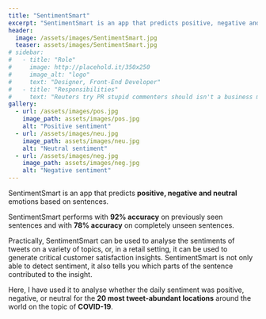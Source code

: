 ```yaml
---
title: "SentimentSmart"
excerpt: "SentimentSmart is an app that predicts positive, negative and neutral emotions based on sentences."
header:
  image: /assets/images/SentimentSmart.jpg
  teaser: assets/images/SentimentSmart.jpg
# sidebar:
#   - title: "Role"
#     image: http://placehold.it/350x250
#     image_alt: "logo"
#     text: "Designer, Front-End Developer"
#   - title: "Responsibilities"
#     text: "Reuters try PR stupid commenters should isn't a business model"
gallery:
  - url: /assets/images/pos.jpg
    image_path: assets/images/pos.jpg
    alt: "Positive sentiment"
  - url: /assets/images/neu.jpg
    image_path: assets/images/neu.jpg
    alt: "Neutral sentiment"
  - url: /assets/images/neg.jpg
    image_path: assets/images/neg.jpg
    alt: "Negative sentiment"
---
```


SentimentSmart is an app that predicts **positive, negative and neutral** emotions based on sentences.

SentimentSmart performs with **92% accuracy** on previously seen sentences and with **78% accuracy** on completely unseen sentences.

Practically, SentimentSmart can be used to analyse the sentiments of tweets on a variety of topics, or, in a retail setting, it can be used to generate critical customer satisfaction insights. SentimentSmart is not only able to detect sentiment, it also tells you which parts of the sentence contributed to the insight.

Here, I have used it to analyse whether the daily sentiment was positive, negative, or neutral for the **20 most tweet-abundant locations** around the world on the topic of **COVID-19**.